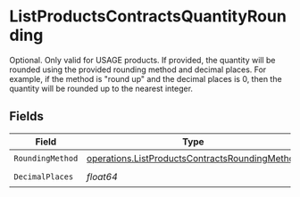 # ListProductsContractsQuantityRounding

Optional. Only valid for USAGE products. If provided, the quantity will be rounded using the provided rounding method and decimal places. For example, if the method is "round up" and the decimal places is 0, then the quantity will be rounded up to the nearest integer.


## Fields

| Field                                                                                                            | Type                                                                                                             | Required                                                                                                         | Description                                                                                                      |
| ---------------------------------------------------------------------------------------------------------------- | ---------------------------------------------------------------------------------------------------------------- | ---------------------------------------------------------------------------------------------------------------- | ---------------------------------------------------------------------------------------------------------------- |
| `RoundingMethod`                                                                                                 | [operations.ListProductsContractsRoundingMethod](../../models/operations/listproductscontractsroundingmethod.md) | :heavy_check_mark:                                                                                               | N/A                                                                                                              |
| `DecimalPlaces`                                                                                                  | *float64*                                                                                                        | :heavy_check_mark:                                                                                               | N/A                                                                                                              |
